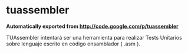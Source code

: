 # tuassembler
**Automatically exported from http://code.google.com/p/tuassembler**

TUAssembler intentará ser una herramienta para realizar Tests Unitarios sobre lenguaje escrito en código ensamblador ( .asm ).
